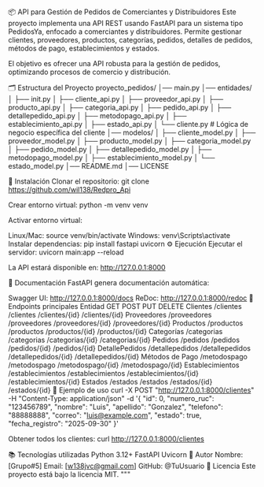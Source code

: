 📦 API para Gestión de Pedidos de Comerciantes y Distribuidores
Este proyecto implementa una API REST usando FastAPI para un sistema tipo PedidosYa, enfocado a comerciantes y distribuidores. Permite gestionar clientes, proveedores, productos, categorías, pedidos, detalles de pedidos, métodos de pago, establecimientos y estados.

El objetivo es ofrecer una API robusta para la gestión de pedidos, optimizando procesos de comercio y distribución.

🗂 Estructura del Proyecto
proyecto_pedidos/ │── main.py │── entidades/ │ ├── init.py │ ├── cliente_api.py │ ├── proveedor_api.py │ ├── producto_api.py │ ├── categoria_api.py │ ├── pedido_api.py │ ├── detallepedido_api.py │ ├── metodopago_api.py │ ├── establecimiento_api.py │ ├── estado_api.py │ └── cliente.py # Lógica de negocio específica del cliente │── modelos/ │ ├── cliente_model.py │ ├── proveedor_model.py │ ├── producto_model.py │ ├── categoria_model.py │ ├── pedido_model.py │ ├── detallepedido_model.py │ ├── metodopago_model.py │ ├── establecimiento_model.py │ └── estado_model.py │── README.md │── LICENSE

🚀 Instalación
Clonar el repositorio: git clone https://github.com/wil138/Redpro_Api

Crear entorno virtual: python -m venv venv

Activar entorno virtual:

Linux/Mac: source venv/bin/activate
Windows: venv\Scripts\activate
Instalar dependencias: pip install fastapi uvicorn
⚙️ Ejecución
Ejecutar el servidor: uvicorn main:app --reload

La API estará disponible en: http://127.0.0.1:8000

📜 Documentación
FastAPI genera documentación automática:

Swagger UI: http://127.0.0.1:8000/docs
ReDoc: http://127.0.0.1:8000/redoc
📌 Endpoints principales
Entidad	GET	POST	PUT	DELETE
Clientes	/clientes	/clientes	/clientes/{id}	/clientes/{id}
Proveedores	/proveedores	/proveedores	/proveedores/{id}	/proveedores/{id}
Productos	/productos	/productos	/productos/{id}	/productos/{id}
Categorías	/categorias	/categorias	/categorias/{id}	/categorias/{id}
Pedidos	/pedidos	/pedidos	/pedidos/{id}	/pedidos/{id}
DetallePedidos	/detallepedidos	/detallepedidos	/detallepedidos/{id}	/detallepedidos/{id}
Métodos de Pago	/metodospago	/metodospago	/metodospago/{id}	/metodospago/{id}
Establecimientos	/establecimientos	/establecimientos	/establecimientos/{id}	/establecimientos/{id}
Estados	/estados	/estados	/estados/{id}	/estados/{id}
📌 Ejemplo de uso
curl -X POST "http://127.0.0.1:8000/clientes"
-H "Content-Type: application/json"
-d '{ "id": 0, "numero_ruc": "123456789", "nombre": "Luis", "apellido": "Gonzalez", "telefono": "88888888", "correo": "luis@example.com", "estado": true, "fecha_registro": "2025-09-30" }'

Obtener todos los clientes: curl http://127.0.0.1:8000/clientes

📚 Tecnologías utilizadas
Python 3.12+
FastAPI
Uvicorn
👤 Autor
Nombre: [Grupo#5]
Email: [w138jvc@gmail.com]
GitHub: @TuUsuario
📜 Licencia
Este proyecto está bajo la licencia MIT. """
